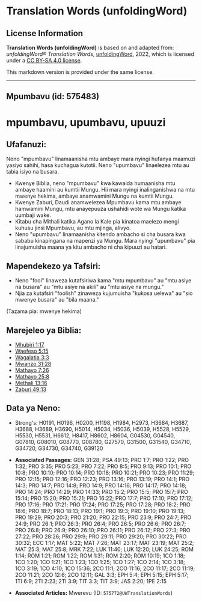 # Translation Words (unfoldingWord)

## License Information

**Translation Words (unfoldingWord)** is based on and adapted from: _unfoldingWord® Translation Words_, [unfoldingWord](https://unfoldingword.org/utw), 2022, which is licensed under a [CC BY-SA 4.0 license](https://creativecommons.org/licenses/by-sa/4.0/legalcode.en).

This markdown version is provided under the same license.



--------------------------------

## Mpumbavu (id: 575483)

mpumbavu, upumbavu, upuuzi
==========================

Ufafanuzi:
----------

Neno "mpumbavu" linamaanisha mtu ambaye mara nyingi hufanya maamuzi yasiyo sahihi, hasa kuchagua kutotii. Neno "upumbavu" linaelezea mtu au tabia isiyo na busara.

* Kwenye Biblia, neno "mpumbavu" kwa kawaida humaanisha mtu ambaye haamini au kumtii Mungu. Hii mara nyingi inalinganishwa na mtu mwenye hekima, ambaye anamwamini Mungu na kumtii Mungu.
* Kwenye Zaburi, Daudi anamwelezea Mpumbavu kama mtu ambaye hamwamini Mungu, mtu anayepuuza ushahidi wote wa Mungu katika uumbaji wake.
* Kitabu cha Mithali katika Agano la Kale pia kinatoa maelezo mengi kuhusu jinsi Mpumbavu, au mtu mjinga, alivyo.
* Neno "upumbavu" linamaanisha kitendo ambacho si cha busara kwa sababu kinapingana na mapenzi ya Mungu. Mara nyingi "upumbavu" pia linajumuisha maana ya kitu ambacho ni cha kipuuzi au hatari.

Mapendekezo ya Tafsiri:
-----------------------

* Neno "fool" linaweza kutafsiriwa kama "mtu mpumbavu" au "mtu asiye na busara" au "mtu asiye na akili" au "mtu asiye na mungu."
* Njia za kutafsiri "foolish" zinaweza kujumuisha "kukosa uelewa" au "sio mwenye busara" au "bila maana."

(Tazama pia: mwenye hekima)

Marejeleo ya Biblia:
--------------------

* [Mhubiri 1:17](https://ref.ly/Eccl1:17)
* [Waefeso 5:15](https://ref.ly/Eph5:15)
* [Wagalatia 3:3](https://ref.ly/Gal3:3)
* [Mwanzo 31:28](https://ref.ly/Gen31:28)
* [Mathayo 7:26](https://ref.ly/Matt7:26)
* [Mathayo 25:8](https://ref.ly/Matt25:8)
* [Methali 13:16](https://ref.ly/Prov13:16)
* [Zaburi 49:13](https://ref.ly/Ps49:13)

Data ya Neno:
-------------

* Strong's: H0191, H0196, H0200, H1198, H1984, H2973, H3684, H3687, H3688, H3689, H3690, H5014, H5034, H5036, H5039, H5528, H5529, H5530, H5531, H6612, H8417, H8602, H8604, G04530, G04540, G07810, G08010, G08770, G08780, G27570, G31500, G31540, G34710, G34720, G34730, G34740, G39120

* **Associated Passages:** GEN 31:28; PSA 49:13; PRO 1:7; PRO 1:22; PRO 1:32; PRO 3:35; PRO 5:23; PRO 7:22; PRO 8:5; PRO 9:13; PRO 10:1; PRO 10:8; PRO 10:10; PRO 10:14; PRO 10:18; PRO 10:21; PRO 10:23; PRO 11:29; PRO 12:15; PRO 12:16; PRO 12:23; PRO 13:16; PRO 13:19; PRO 14:1; PRO 14:3; PRO 14:7; PRO 14:8; PRO 14:9; PRO 14:16; PRO 14:17; PRO 14:18; PRO 14:24; PRO 14:29; PRO 14:33; PRO 15:2; PRO 15:5; PRO 15:7; PRO 15:14; PRO 15:20; PRO 15:21; PRO 16:22; PRO 17:7; PRO 17:10; PRO 17:12; PRO 17:16; PRO 17:21; PRO 17:24; PRO 17:25; PRO 17:28; PRO 18:2; PRO 18:6; PRO 18:7; PRO 18:13; PRO 19:1; PRO 19:3; PRO 19:10; PRO 19:13; PRO 19:29; PRO 20:3; PRO 21:20; PRO 22:15; PRO 23:9; PRO 24:7; PRO 24:9; PRO 26:1; PRO 26:3; PRO 26:4; PRO 26:5; PRO 26:6; PRO 26:7; PRO 26:8; PRO 26:9; PRO 26:10; PRO 26:11; PRO 26:12; PRO 27:3; PRO 27:22; PRO 28:26; PRO 29:9; PRO 29:11; PRO 29:20; PRO 30:22; PRO 30:32; ECC 1:17; MAT 5:22; MAT 7:26; MAT 23:17; MAT 23:19; MAT 25:2; MAT 25:3; MAT 25:8; MRK 7:22; LUK 11:40; LUK 12:20; LUK 24:25; ROM 1:14; ROM 1:21; ROM 1:22; ROM 1:31; ROM 2:20; ROM 10:19; 1CO 1:18; 1CO 1:20; 1CO 1:21; 1CO 1:23; 1CO 1:25; 1CO 1:27; 1CO 2:14; 1CO 3:18; 1CO 3:19; 1CO 4:10; 1CO 15:36; 2CO 11:1; 2CO 11:16; 2CO 11:17; 2CO 11:19; 2CO 11:21; 2CO 12:6; 2CO 12:11; GAL 3:3; EPH 5:4; EPH 5:15; EPH 5:17; 1TI 6:9; 2TI 2:23; 2TI 3:9; TIT 3:3; TIT 3:9; JAS 2:20; 1PE 2:15
* **Associated Articles:** Mwerevu (ID: `575772@UWTranslationWords`)


